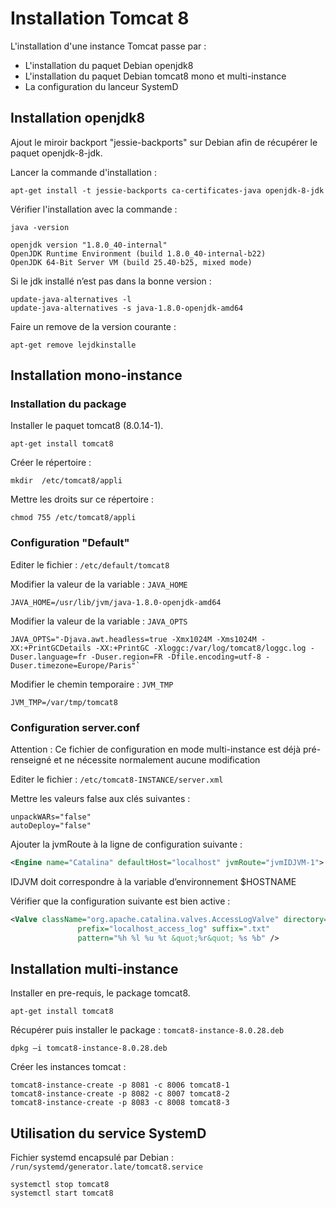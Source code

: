 # Installation Tomcat 8

L'installation d'une instance Tomcat passe par : 

- L'installation du paquet Debian openjdk8
- L'installation du paquet Debian tomcat8 mono et multi-instance
- La configuration du lanceur SystemD

## Installation openjdk8

Ajout le miroir backport "jessie-backports" sur Debian afin de récupérer le paquet openjdk-8-jdk.

Lancer la commande d'installation :

```shell
apt-get install -t jessie-backports ca-certificates-java openjdk-8-jdk
```

Vérifier l'installation avec la commande :

```shell
java -version
```

```shell
openjdk version "1.8.0_40-internal"
OpenJDK Runtime Environment (build 1.8.0_40-internal-b22)
OpenJDK 64-Bit Server VM (build 25.40-b25, mixed mode)
```

Si le jdk installé n’est pas dans la bonne version : 

```shell
update-java-alternatives -l
update-java-alternatives -s java-1.8.0-openjdk-amd64
```

Faire un remove de la version courante : 

```shell
apt-get remove lejdkinstalle
```

## Installation mono-instance


### Installation du package

Installer le paquet tomcat8 (8.0.14-1).

```shell
apt-get install tomcat8
```

Créer le répertoire : 

```shell
mkdir  /etc/tomcat8/appli
```

Mettre les droits sur ce répertoire :

```shell
chmod 755 /etc/tomcat8/appli
```

### Configuration "Default"

Editer le fichier : `/etc/default/tomcat8`

Modifier la valeur de la variable : `JAVA_HOME`

```
JAVA_HOME=/usr/lib/jvm/java-1.8.0-openjdk-amd64
```

Modifier la valeur de la variable : `JAVA_OPTS`

```
JAVA_OPTS="-Djava.awt.headless=true -Xmx1024M -Xms1024M -XX:+PrintGCDetails -XX:+PrintGC -Xloggc:/var/log/tomcat8/loggc.log -Duser.language=fr -Duser.region=FR -Dfile.encoding=utf-8 -Duser.timezone=Europe/Paris"`
```

Modifier le chemin temporaire : `JVM_TMP`

```
JVM_TMP=/var/tmp/tomcat8
```

###	Configuration server.conf 

Attention : 
Ce fichier de configuration en mode multi-instance est déjà pré-renseigné et ne nécessite normalement aucune modification

Editer le fichier : `/etc/tomcat8-INSTANCE/server.xml`

Mettre les valeurs false aux clés suivantes :

```
unpackWARs="false"
autoDeploy="false"
```

Ajouter la jvmRoute à la ligne de configuration suivante : 

```xml
<Engine name="Catalina" defaultHost="localhost" jvmRoute="jvmIDJVM-1">
```

IDJVM doit correspondre à la variable d’environnement $HOSTNAME

Vérifier que la configuration suivante est bien active : 

```xml
<Valve className="org.apache.catalina.valves.AccessLogValve" directory="logs"
               prefix="localhost_access_log" suffix=".txt"
               pattern="%h %l %u %t &quot;%r&quot; %s %b" />
```

## Installation multi-instance

Installer en pre-requis, le package tomcat8. 

```shell
apt-get install tomcat8
```

Récupérer puis installer le package : `tomcat8-instance-8.0.28.deb`

```shell
dpkg –i tomcat8-instance-8.0.28.deb
```

Créer les instances tomcat :

```shell
tomcat8-instance-create -p 8081 -c 8006 tomcat8-1
tomcat8-instance-create -p 8082 -c 8007 tomcat8-2
tomcat8-instance-create -p 8083 -c 8008 tomcat8-3
```

## Utilisation du service SystemD

Fichier systemd encapsulé par Debian : `/run/systemd/generator.late/tomcat8.service`

```shell
systemctl stop tomcat8
systemctl start tomcat8
```

